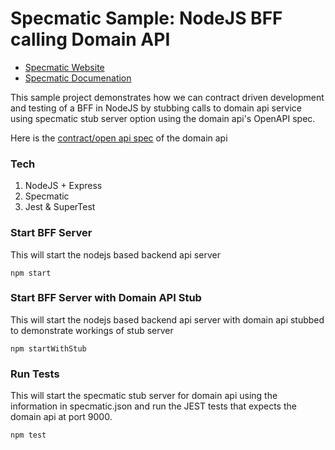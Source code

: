 # Specmatic Sample: NodeJS BFF calling Domain API

* [Specmatic Website](https://specmatic.in)
* [Specmatic Documenation](https://specmatic.in/documentation.html)

This sample project demonstrates how we can contract driven development and testing of a BFF in NodeJS by stubbing calls to domain api service using specmatic stub server option using the domain api's OpenAPI spec.

Here is the [contract/open api spec](https://github.com/znsio/specmatic-order-contracts/blob/main/in/specmatic/examples/store/api_order_v1.yaml) of the domain api

### Tech
1. NodeJS + Express
2. Specmatic
3. Jest & SuperTest

 
### Start BFF Server
This will start the nodejs based backend api server
```
npm start
```

### Start BFF Server with Domain API Stub
This will start the nodejs based backend api server with domain api stubbed to demonstrate workings of stub server
```
npm startWithStub
```

### Run Tests
This will start the specmatic stub server for domain api using the information in specmatic.json and run the JEST tests that expects the domain api at port 9000.
```
npm test
```
